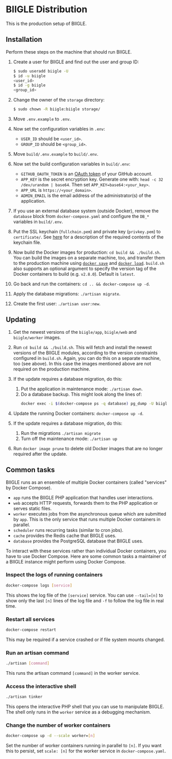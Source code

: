# BIIGLE Distribution

This is the production setup of BIIGLE.

## Installation

Perform these steps on the machine that should run BIIGLE.

1. Create a user for BIIGLE and find out the user and group ID:
   ```bash
   $ sudo useradd biigle -U
   $ id -u biigle
   <user_id>
   $ id -g biigle
   <group_id>
   ```

2. Change the owner of the `storage` directory:
   ```bash
   $ sudo chown -R biigle:biigle storage/
   ```

2. Move `.env.example` to `.env`.

3. Now set the configuration variables in `.env`:

   - `USER_ID` should be `<user_id>`.
   - `GROUP_ID` should be `<group_id>`.

2. Move `build/.env.example` to `build/.env`.

3. Now set the build configuration variables in `build/.env`:

   - `GITHUB_OAUTH_TOKEN` is an [OAuth token](https://help.github.com/articles/creating-a-personal-access-token-for-the-command-line/) of your GitHub account.
   - `APP_KEY` is the secret encryption key. Generate one with: `head -c 32 /dev/urandom | base64`. Then set `APP_KEY=base64:<your_key>`.
   - `APP_URL` is `https://<your_domain>`.
   - `ADMIN_EMAIL` is the email address of the administrator(s) of the application.

4. If you use an external database system (outside Docker), remove the `database` block from `docker-compose.yaml` and configure the `DB_*` variables in `build/.env`.

5. Put the SSL keychain (`fullchain.pem`) and private key (`privkey.pem`) to `certificate/`. See [here](http://nginx.org/en/docs/http/ngx_http_ssl_module.html#ssl_certificate) for a description of the required contents of the keychain file.

6. Now build the Docker images for production: `cd build && ./build.sh`. You can build the images on a separate machine, too, and transfer them to the production machine using [`docker save`](https://docs.docker.com/engine/reference/commandline/save/) and [`docker load`](https://docs.docker.com/engine/reference/commandline/load/). `build.sh` also supports an optional argument to specify the version tag of the Docker containers to build (e.g. `v2.8.0`). Default is `latest`.

7. Go back and run the containers: `cd .. && docker-compose up -d`.

8. Apply the database migrations: `./artisan migrate`.

9. Create the first user: `./artisan user:new`.

## Updating

1. Get the newest versions of the `biigle/app`, `biigle/web` and `biigle/worker` images.

2. Run `cd build && ./build.sh`. This will fetch and install the newest versions of the BIIGLE modules, according to the version constraints configured in `build.sh`. Again, you can do this on a separate machine, too (see above). In this case the images mentioned above are not required on the production machine.

3. If the update requires a database migration, do this:
   1. Put the application in maintenance mode: `./artisan down`.
   2. Do a database backup. This might look along the lines of:
      ```bash
      docker exec -i $(docker-compose ps -q database) pg_dump -U biigle -d biigle > biigle_db.dump
      ```

4. Update the running Docker containers: `docker-compose up -d`.

5. If the update requires a database migration, do this:
   1. Run the migrations `./artisan migrate`
   2. Turn off the maintenance mode: `./artisan up`

6. Run `docker image prune` to delete old Docker images that are no longer required after the update.

## Common tasks

BIIGLE runs as an ensemble of multiple Docker containers (called "services" by Docker Compose).

- `app` runs the BIIGLE PHP application that handles user interactions.
- `web` accepts HTTP requests, forwards them to the PHP application or serves static files.
- `worker` executes jobs from the asynchronous queue which are submitted by `app`. This is the only service that runs multiple Docker containers in parallel.
- `scheduler` runs recurring tasks (similar to cron jobs).
- `cache` provides the Redis cache that BIIGLE uses.
- `database` provides the PostgreSQL database that BIIGLE uses.

To interact with these services rather than individual Docker containers, you have to use Docker Compose. Here are some common tasks a maintainer of a BIIGLE instance might perform using Docker Compose.

### Inspect the logs of running containers

```bash
docker-compose logs [service]
```

This shows the log file of the `[service]` service. You can use `--tail=[n]` to show only the last `[n]` lines of the log file and `-f` to follow the log file in real time.

### Restart all services

```bash
docker-compose restart
```

This may be required if a service crashed or if file system mounts changed.

### Run an artisan command

```bash
./artisan [command]
```

This runs the artisan command `[command]` in the worker service.

### Access the interactive shell

```bash
./artisan tinker
```

This opens the interactive PHP shell that you can use to manipulate BIIGLE. The shell only runs in the `worker` service as a debugging mechanism.

### Change the number of worker containers

```bash
docker-compose up -d --scale worker=[n]
```

Set the number of worker containers running in parallel to `[n]`. If you want this to persist, set `scale: [n]` for the worker service in `docker-compose.yaml`.
